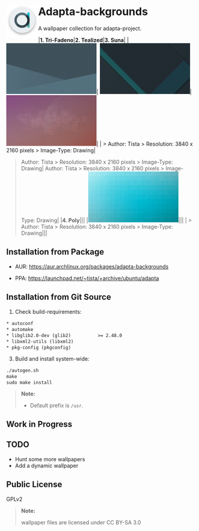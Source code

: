 <img src="https://github.com/adapta-project/adapta-github-resources/blob/master/images/logo_thumb.png" alt="Logo" align="left"/> Adapta-backgrounds
=========

A wallpaper collection for adapta-project.

  |**1. Tri-Fadeno**|**2. Tealized**|**3. Suna**|
  |<img src="https://github.com/adapta-project/adapta-github-resources/blob/master/images/tri-fadeno-thumbnail.jpg" alt="Tri-Fadeno"/>|
  <img src="https://github.com/adapta-project/adapta-github-resources/blob/master/images/tealized-thumbnail.jpg" alt="Tealized"/>|
  <img src="https://github.com/adapta-project/adapta-github-resources/blob/master/images/suna-thumbnail.jpg" alt="Suna"/>|
  | > Author: Tista > Resolution: 3840 x 2160 pixels > Image-Type: Drawing|
  > Author: Tista > Resolution: 3840 x 2160 pixels > Image-Type: Drawing|
  > Author: Tista > Resolution: 3840 x 2160 pixels > Image-Type: Drawing|
  |**4. Poly**|||
  |<img src="https://github.com/adapta-project/adapta-github-resources/blob/master/images/poly-thumbnail.jpg" alt="Poly"/>|||
  | > Author: Tista > Resolution: 3840 x 2160 pixels > Image-Type: Drawing|||

Installation from Package
------------
 * AUR: https://aur.archlinux.org/packages/adapta-backgrounds

 * PPA: https://launchpad.net/~tista/+archive/ubuntu/adapta

Installation from Git Source
------------

1. Check build-requirements:

 ```
 * autoconf
 * automake
 * libglib2.0-dev (glib2)          >= 2.48.0
 * libxml2-utils (libxml2)
 * pkg-config (pkgconfig)
 ```

3. Build and install system-wide:

 ```
 ./autogen.sh
 make
 sudo make install
 ```

 > **Note:**
 >
 >   * Default prefix is `/usr`.

Work in Progress
----------------

TODO
----
* Hunt some more wallpapers
* Add a dynamic wallpaper

Public License
--------------
 GPLv2

 > **Note:**
 >
 > wallpaper files are licensed under CC BY-SA 3.0
